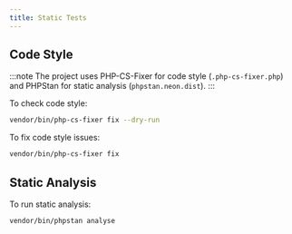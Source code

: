 ```yaml
---
title: Static Tests
---
```


## Code Style

:::note
The project uses PHP-CS-Fixer for code style (`.php-cs-fixer.php`) and PHPStan for static analysis (`phpstan.neon.dist`).
:::

To check code style:
```bash
vendor/bin/php-cs-fixer fix --dry-run
```

To fix code style issues:
```bash
vendor/bin/php-cs-fixer fix
```

## Static Analysis

To run static analysis:
```bash
vendor/bin/phpstan analyse
```
